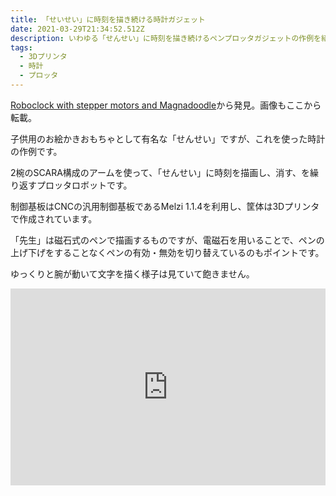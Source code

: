 ```yaml
---
title: 「せいせい」に時刻を描き続ける時計ガジェット
date: 2021-03-29T21:34:52.512Z
description: いわゆる「せんせい」に時刻を描き続けるペンプロッタガジェットの作例を紹介します。
tags:
  - 3Dプリンタ
  - 時計
  - プロッタ
---
```

[Roboclock with stepper motors and Magnadoodle](http://diglo.altervista.org/blog/?p=1088&doing_wp_cron=1617053725.1238369941711425781250)から発見。画像もここから転載。

子供用のお絵かきおもちゃとして有名な「せんせい」ですが、これを使った時計の作例です。

2椀のSCARA構成のアームを使って、「せんせい」に時刻を描画し、消す、を繰り返すプロッタロボットです。

制御基板はCNCの汎用制御基板であるMelzi 1.1.4を利用し、筐体は3Dプリンタで作成されています。

「先生」は磁石式のペンで描画するものですが、電磁石を用いることで、ペンの上げ下げをすることなくペンの有効・無効を切り替えているのもポイントです。

ゆっくりと腕が動いて文字を描く様子は見ていて飽きません。

<iframe width="100%" height="315" src="https://www.youtube.com/embed/PNlrDFbf85Q" title="YouTube video player" frameborder="0" allow="accelerometer; autoplay; clipboard-write; encrypted-media; gyroscope; picture-in-picture" allowfullscreen></iframe>
